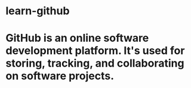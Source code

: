 # learn-github
# GitHub is an online software development platform. It's used for storing, tracking, and collaborating on software projects.
